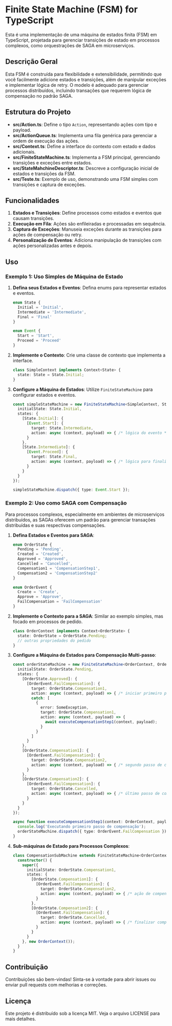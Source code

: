 # Finite State Machine (FSM) for TypeScript

Esta é uma implementação de uma máquina de estados finita (FSM) em TypeScript, projetada para gerenciar transições de estado em processos complexos, como orquestrações de SAGA em microserviços.

## Descrição Geral

Esta FSM é construída para flexibilidade e extensibilidade, permitindo que você facilmente adicione estados e transições, além de manipular exceções e implementar lógica de retry. O modelo é adequado para gerenciar processos distribuídos, incluindo transações que requerem lógica de compensação no padrão SAGA.

## Estrutura do Projeto

- **src/Action.ts**: Define o tipo `Action`, representando ações com tipo e payload.
- **src/ActionQueue.ts**: Implementa uma fila genérica para gerenciar a ordem de execução das ações.
- **src/Context.ts**: Define a interface do contexto com estado e dados adicionais.
- **src/FiniteStateMachine.ts**: Implementa a FSM principal, gerenciando transições e exceções entre estados.
- **src/StateMahchineDescriptor.ts**: Descreve a configuração inicial de estados e transições da FSM.
- **src/Teste.ts**: Exemplo de uso, demonstrando uma FSM simples com transições e captura de exceções.

## Funcionalidades

1. **Estados e Transições**: Define processos como estados e eventos que causam transições.
2. **Execução em Fila**: Ações são enfileiradas e processadas em sequência.
3. **Captura de Exceções**: Manuseia exceções durante as transições para ações de compensação ou retry.
4. **Personalização de Eventos**: Adiciona manipulação de transições com ações personalizadas antes e depois.

## Uso

### Exemplo 1: Uso Simples de Máquina de Estado

1. **Defina seus Estados e Eventos**: 
   Defina enums para representar estados e eventos.

   ```typescript
   enum State {
     Initial = 'Initial',
     Intermediate = 'Intermediate',
     Final = 'Final'
   }

   enum Event {
     Start = 'Start',
     Proceed = 'Proceed'
   }
   ```

2. **Implemente o Contexto**:
   Crie uma classe de contexto que implementa a interface.

   ```typescript
   class SimpleContext implements Context<State> {
     state: State = State.Initial;
   }
   ```

3. **Configure a Máquina de Estados**:
   Utilize `FiniteStateMachine` para configurar estados e eventos.

   ```typescript
   const simpleStateMachine = new FiniteStateMachine<SimpleContext, State, Event>({
     initialState: State.Initial,
     states: {
       [State.Initial]: {
         [Event.Start]: {
           target: State.Intermediate,
           action: async (context, payload) => { /* lógica do evento */ }
         }
       },
       [State.Intermediate]: {
         [Event.Proceed]: {
           target: State.Final,
           action: async (context, payload) => { /* lógica para finalizar */ }
         }
       }
     }
   });

   simpleStateMachine.dispatch({ type: Event.Start });
   ```

### Exemplo 2: Uso como SAGA com Compensação

Para processos complexos, especialmente em ambientes de microserviços distribuídos, as SAGAs oferecem um padrão para gerenciar transações distribuídas e suas respectivas compensações.

1. **Defina Estados e Eventos para SAGA**:

   ```typescript
   enum OrderState {
     Pending = 'Pending',
     Created = 'Created',
     Approved = 'Approved',
     Cancelled = 'Cancelled',
     Compensation1 = 'CompensationStep1',
     Compensation2 = 'CompensationStep2'
   }

   enum OrderEvent {
     Create = 'Create',
     Approve = 'Approve',
     FailCompensation = 'FailCompensation'
   }
   ```

2. **Implemente o Contexto para a SAGA**:
   Similar ao exemplo simples, mas focado em processos de pedido.

   ```typescript
   class OrderContext implements Context<OrderState> {
     state: OrderState = OrderState.Pending;
     // outras propriedades do pedido
   }
   ```

3. **Configure a Máquina de Estados para Compensação Multi-passo**:

   ```typescript
   const orderStateMachine = new FiniteStateMachine<OrderContext, OrderState, OrderEvent>({
     initialState: OrderState.Pending,
     states: {
       [OrderState.Approved]: {
         [OrderEvent.FailCompensation]: {
           target: OrderState.Compensation1,
           action: async (context, payload) => { /* iniciar primeiro passo de compensação */ },
           catch: [
             {
               error: SomeException,
               target: OrderState.Compensation1,
               action: async (context, payload) => {
                 await executeCompensationStep1(context, payload);
               }
             }
           ]
         }
       },
       [OrderState.Compensation1]: {
         [OrderEvent.FailCompensation]: {
           target: OrderState.Compensation2,
           action: async (context, payload) => { /* segundo passo de compensação */ }
         }
       },
       [OrderState.Compensation2]: {
         [OrderEvent.FailCompensation]: {
           target: OrderState.Cancelled,
           action: async (context, payload) => { /* último passo de compensação */ }
         }
       }
     }
   });

   async function executeCompensationStep1(context: OrderContext, payload: any) {
     console.log('Executando primeiro passo de compensação');
     orderStateMachine.dispatch({ type: OrderEvent.FailCompensation });
   }
   ```

4. **Sub-máquinas de Estado para Processos Complexos**:

   ```typescript
   class CompensationSubMachine extends FiniteStateMachine<OrderContext, OrderState, OrderEvent> {
     constructor() {
       super({
         initialState: OrderState.Compensation1,
         states: {
           [OrderState.Compensation1]: {
             [OrderEvent.FailCompensation]: {
               target: OrderState.Compensation2,
               action: async (context, payload) => { /* ação de compensação */ }
             }
           },
           [OrderState.Compensation2]: {
             [OrderEvent.FailCompensation]: {
               target: OrderState.Cancelled,
               action: async (context, payload) => { /* finalizar compensação */ }
             }
           }
         }
       }, new OrderContext());
     }
   }
   ```

## Contribuição

Contribuições são bem-vindas! Sinta-se à vontade para abrir issues ou enviar pull requests com melhorias e correções.

## Licença

Este projeto é distribuído sob a licença MIT. Veja o arquivo LICENSE para mais detalhes.